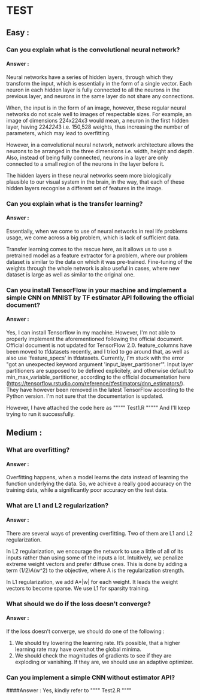 # TEST
## Easy :

###	Can you explain what is the convolutional neural network?

#### Answer : 
Neural networks have a series of hidden layers, through which they transform the input, which is essentially in the form of a single vector. Each neuron in each hidden layer is fully connected to all the neurons in the previous layer, and neurons in the same layer do not share any connections.

When, the input is in the form of an image, however, these regular neural networks do not scale well to images of respectable sizes. For example, an image of dimensions 224x224x3 would mean, a neuron in the first hidden layer, having 224*224*3 i.e. 150,528 weights, thus increasing the number of parameters, which may lead to overfitting. 

However, in a convolutional neural network, network architecture allows the neurons to be arranged in the three dimensions i.e. width, height and depth. Also, instead of being fully connected, neurons in a layer are only connected to a small region of the neurons in the layer before it.

The hidden layers in these neural networks seem more biologically plausible to our visual system in the brain, in the way, that each of these hidden layers recognise a different set of features in the image.

###	Can you explain what is the transfer learning?
#### Answer : 
Essentially, when we come to use of neural networks in real life problems usage, we come across a big problem, which is lack of sufficient data.

Transfer learning comes to the rescue here, as it allows us to use a pretrained model as a feature extractor for a problem, where our problem dataset is similar to the data on which it was pre-trained. Fine-tuning of the weights through the whole network is also useful in cases, where new dataset is large as well as similar to the original one.

###	Can you install TensorFlow in your machine and implement a simple CNN on MNIST by TF estimator API following the official document?
#### Answer : 
Yes, I can install Tensorflow in my machine. However, I'm not able to properly implement the aforementioned following the official document. Official document is not updated for TensorFlow 2.0. feature_columns have been moved to tfdatasets recently, and I tried to go around that, as well as also use 'feature_specs' in tfdatasets. Currently, I'm stuck with the error "got an unexpected keyword argument 'input_layer_partitioner'". Input layer partitioners are supposed to be defined explicitely, and otherwise default to min_max_variable_partitioner, according to the official documentation here (https://tensorflow.rstudio.com/reference/tfestimators/dnn_estimators/). They have however been removed in the latest TensorFlow according to the Python version. I'm not sure that the documentation is updated.

However, I have attached the code here as """"" Test1.R """""
And I'll keep trying to run it successfully.


## Medium :

###	What are overfitting?
#### Answer :
Overfitting happens, when a model learns the data instead of learning the function underlying the data. So, we achieve a really good accuracy on the training data, while a significantly poor accuracy on the test data.

###	What are L1 and L2 regularization?
#### Answer :
There are several ways of preventing overfitting. Two of them are L1 and L2 regularization. 

In L2 regularization, we encourage the network to use a little of all of its inputs rather than using some of the inputs a lot. Intuitively, we penalize extreme weight vectors and prefer diffuse ones. This is done by adding a term (1/2)*A*(w^2) to the objective, where A is the regularization strength.

In L1 regularization, we add A*|w| for each weight. It leads the weight vectors to become sparse. We use L1 for sparsity training.

###	What should we do if the loss doesn’t converge?
#### Answer :
If the loss doesn’t converge, we should do one of the following : 
1.	We should try lowering the learning rate. It’s possible, that a higher learning rate may have overshot the global minima.
2.	We should check the magnitudes of gradients to see if they are exploding or vanishing. If they are, we should use an adaptive optimizer.

###	Can you implement a simple CNN without estimator API?
####Answer : 
Yes, kindly refer to """" Test2.R """"

